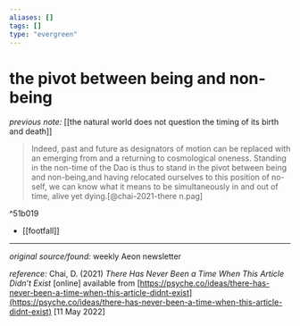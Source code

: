 ```yaml
---
aliases: []
tags: []
type: "evergreen"
---
```


# the pivot between being and non-being

_previous note:_ [[the natural world does not question the timing of its birth and death]]

> Indeed, past and future as designators of motion can be replaced with an emerging from and a returning to cosmological oneness. Standing in the non-time of the Dao is thus to stand in the pivot between being and non-being,and having relocated ourselves to this position of no-self, we can know what it means to be simultaneously in and out of time, alive yet dying.[@chai-2021-there n.pag]

^51b019

- [[footfall]]
---

_original source/found:_ weekly Aeon newsletter

_reference:_ Chai, D. (2021) _There Has Never Been a Time When This Article Didn’t Exist_ [online] available from [https://psyche.co/ideas/there-has-never-been-a-time-when-this-article-didnt-exist](https://psyche.co/ideas/there-has-never-been-a-time-when-this-article-didnt-exist) [11 May 2022]





